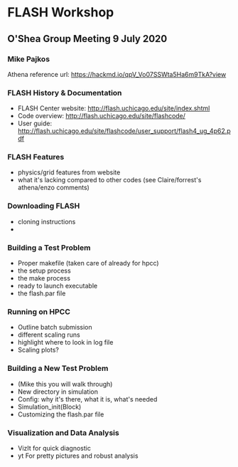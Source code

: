 # FLASH Workshop
## O'Shea Group Meeting 9 July 2020
### Mike Pajkos

Athena reference url: https://hackmd.io/qpV_Vo07SSWta5Ha6m9TkA?view

### FLASH History & Documentation
* FLASH Center website: http://flash.uchicago.edu/site/index.shtml
* Code overview: http://flash.uchicago.edu/site/flashcode/
* User guide: http://flash.uchicago.edu/site/flashcode/user_support/flash4_ug_4p62.pdf

### FLASH Features
* physics/grid features from website 
* what it's lacking compared to other codes (see Claire/forrest's athena/enzo comments)

### Downloading FLASH
* cloning instructions 
* 

### Building a Test Problem
* Proper makefile (taken care of already for hpcc)
* the setup process
* the make process
* ready to launch executable
* the flash.par file

### Running on HPCC
* Outline batch submission
* different scaling runs
* highlight where to look in log file
* Scaling plots?

### Building a New Test Problem
* (Mike this you will walk through)
* New directory in simulation
* Config: why it's there, what it is, what's needed
* Simulation_init(Block)
* Customizing the flash.par file

### Visualization and Data Analysis
* VizIt for quick diagnostic
* yt For pretty pictures and robust analysis


